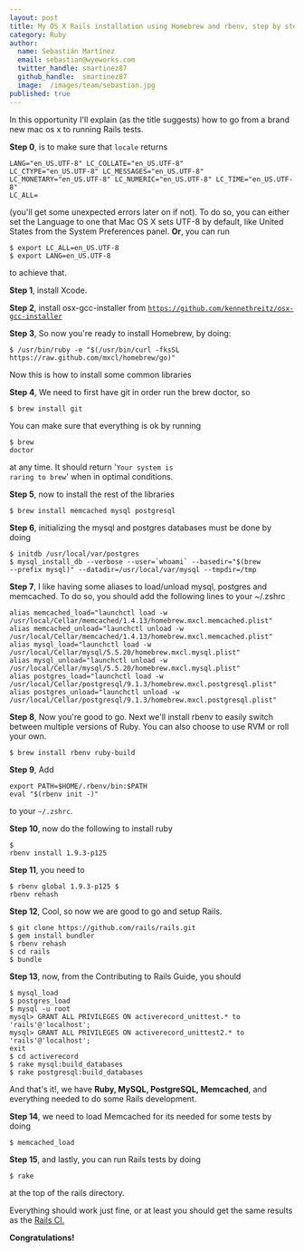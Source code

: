 ```yaml
---
layout: post
title: My OS X Rails installation using Homebrew and rbenv, step by step
category: Ruby
author:
  name: Sebastián Martínez
  email: sebastian@wyeworks.com
  twitter_handle: smartinez87
  github_handle:  smartinez87
  image:  /images/team/sebastian.jpg
published: true
---
```

In this opportunity I'll explain (as the title suggests) how to go from a brand new mac os x to running Rails tests.

<!--more-->

<b>Step 0</b>, is to make sure that <code>locale</code> returns <pre><code>LANG="en_US.UTF-8"
LC_COLLATE="en_US.UTF-8"
LC_CTYPE="en_US.UTF-8"
LC_MESSAGES="en_US.UTF-8"
LC_MONETARY="en_US.UTF-8"
LC_NUMERIC="en_US.UTF-8"
LC_TIME="en_US.UTF-8"
LC_ALL=
</code></pre>

(you'll get some unexpected errors later on if not). To do so, you can either set the Language to one that Mac OS X sets UTF-8 by default, like United States from the System Preferences panel. 
<b>Or</b>, you can run
<pre><code>$ export LC_ALL=en_US.UTF-8
$ export LANG=en_US.UTF-8
</code></pre>
to achieve that.

<b>Step 1</b>, install Xcode.

<b>Step 2</b>, install osx-gcc-installer from <code>https://github.com/kennethreitz/osx-gcc-installer</code>

<b>Step 3</b>, So now you're ready to install Homebrew, by doing:

<pre><code>$ /usr/bin/ruby -e "$(/usr/bin/curl -fksSL https://raw.github.com/mxcl/homebrew/go)"
</code></pre>

Now this is how to install some common libraries

<b>Step 4</b>, We need to first have git in order run the brew doctor, so
<pre><code>$ brew install git</code></pre> 

You can make sure that everything is ok by running <pre><code>$ brew doctor</code></pre> at any time. It should return '<code>Your system is raring to brew</code>' when in optimal conditions.

<b>Step 5</b>, now to install the rest of the libraries

<pre><code>$ brew install memcached mysql postgresql</code></pre>

<b>Step 6</b>, initializing the mysql and postgres databases must be done by doing
<pre><code>$ initdb /usr/local/var/postgres
$ mysql_install_db --verbose --user=`whoami` --basedir="$(brew
--prefix mysql)" --datadir=/usr/local/var/mysql --tmpdir=/tmp
</code></pre>

<b>Step 7</b>, I like having some aliases to load/unload mysql, postgres and memcached. To do so, you should add the following lines to your ~/.zshrc
<pre><code>alias memcached_load="launchctl load -w /usr/local/Cellar/memcached/1.4.13/homebrew.mxcl.memcached.plist"
alias memcached_unload="launchctl unload -w /usr/local/Cellar/memcached/1.4.13/homebrew.mxcl.memcached.plist"
alias mysql_load="launchctl load -w /usr/local/Cellar/mysql/5.5.20/homebrew.mxcl.mysql.plist"
alias mysql_unload="launchctl unload -w /usr/local/Cellar/mysql/5.5.20/homebrew.mxcl.mysql.plist"
alias postgres_load="launchctl load -w /usr/local/Cellar/postgresql/9.1.3/homebrew.mxcl.postgresql.plist"
alias postgres_unload="launchctl unload -w /usr/local/Cellar/postgresql/9.1.3/homebrew.mxcl.postgresql.plist"
</code></pre>

<b>Step 8</b>, Now you're good to go. Next we'll install rbenv to easily switch between multiple versions of Ruby. You can also choose to use RVM or roll your own.
<pre><code>$ brew install rbenv ruby-build</code></pre>

<b>Step 9</b>, Add 
<pre><code>export PATH=$HOME/.rbenv/bin:$PATH
eval "$(rbenv init -)"
</code></pre>
to your <code>~/.zshrc</code>.

<b>Step 10</b>, now do the following to install ruby <pre><code>$ rbenv install 1.9.3-p125</code></pre>

<b>Step 11</b>, you need to <pre><code>$ rbenv global 1.9.3-p125
$ rbenv rehash</code></pre>

<b>Step 12</b>, Cool, so now we are good to go and setup Rails.

<pre><code>$ git clone https://github.com/rails/rails.git
$ gem install bundler
$ rbenv rehash
$ cd rails
$ bundle
</code></pre>

<b>Step 13</b>, now, from the Contributing to Rails Guide, you should 
<pre><code>$ mysql_load
$ postgres_load
$ mysql -u root
mysql> GRANT ALL PRIVILEGES ON activerecord_unittest.* to 'rails'@'localhost';
mysql> GRANT ALL PRIVILEGES ON activerecord_unittest2.* to 'rails'@'localhost';
exit
$ cd activerecord
$ rake mysql:build_databases
$ rake postgresql:build_databases
</code></pre>

And that's it!, we have <b>Ruby, MySQL, PostgreSQL, Memcached</b>, and everything needed to do some Rails development.

<b>Step 14</b>, we need to load Memcached for its needed for some tests by doing
<pre><code>$ memcached_load </code></pre>

<b>Step 15</b>, and lastly, you can run Rails tests by doing
<pre><code>$ rake</code></pre>
at the top of the rails directory.

Everything should work just fine, or at least you should get the same results as the [Rails CI.](http://travis-ci.org/#!/rails/rails)

<b>Congratulations! </b>
